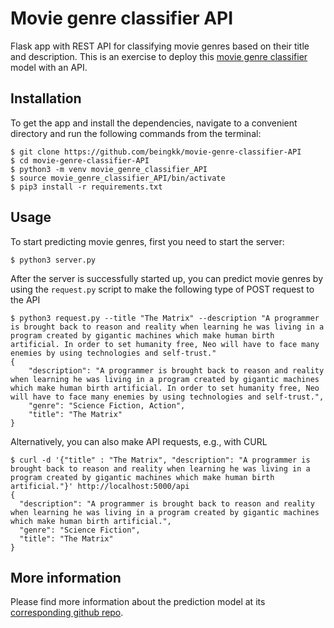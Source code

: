 # Movie genre classifier API
Flask app with REST API for classifying movie genres based on their title and description. This is an exercise to deploy this [movie genre classifier](https://github.com/beingkk/movie-genre-classifier) model with an API.

## Installation

To get the app and install the dependencies, navigate to a convenient directory and run the following commands from the terminal:

```shell
$ git clone https://github.com/beingkk/movie-genre-classifier-API
$ cd movie-genre-classifier-API
$ python3 -m venv movie_genre_classifier_API
$ source movie_genre_classifier_API/bin/activate
$ pip3 install -r requirements.txt
```

## Usage
To start predicting movie genres, first you need to start the server:

```shell
$ python3 server.py 
```

After the server is successfully started up, you can predict movie genres by using the `request.py` script to make the following type of POST request to the API

```shell
$ python3 request.py --title "The Matrix" --description "A programmer is brought back to reason and reality when learning he was living in a program created by gigantic machines which make human birth artificial. In order to set humanity free, Neo will have to face many enemies by using technologies and self-trust."
{
    "description": "A programmer is brought back to reason and reality when learning he was living in a program created by gigantic machines which make human birth artificial. In order to set humanity free, Neo will have to face many enemies by using technologies and self-trust.",
    "genre": "Science Fiction, Action",
    "title": "The Matrix"
}
```

Alternatively, you can also make API requests, e.g., with CURL

```shell
$ curl -d '{"title" : "The Matrix", "description": "A programmer is brought back to reason and reality when learning he was living in a program created by gigantic machines which make human birth artificial."}' http://localhost:5000/api
{
  "description": "A programmer is brought back to reason and reality when learning he was living in a program created by gigantic machines which make human birth artificial.",
  "genre": "Science Fiction",
  "title": "The Matrix"
}
```

## More information

Please find more information about the prediction model at its [corresponding github repo](https://github.com/beingkk/movie-genre-classifier).

